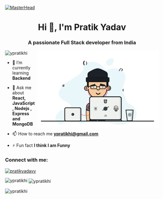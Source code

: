 [![MasterHead](https://user-images.githubusercontent.com/74038190/213910845-af37a709-8995-40d6-be59-724526e3c3d7.gif)](https://ypratikhi.io)
<h1 align="center">Hi 👋, I'm Pratik Yadav</h1>
<h3 align="center">A passionate Full Stack developer from India</h3>
<img align='right' alt="coding" width="400"  src="https://raw.githubusercontent.com/AlaeddineMessadi/AlaeddineMessadi/main/web-developer-chilling.gif">

<p align="left"> <img src="https://komarev.com/ghpvc/?username=ypratikhi&label=Profile%20views&color=0e75b6&style=flat" alt="ypratikhi" /> </p>

- 🌱 I’m currently learning **Backend**

- 💬 Ask me about **React, JavaScript , Nodejs , Express and MongoDB**

- 📫 How to reach me **ypratikhi@gmail.com**

- ⚡ Fun fact **I think I am Funny**

<h3 align="left">Connect with me:</h3>
<p align="left">


<a href="https://instagram.com/pratikyadavv" target="blank"><img align="center" src="https://raw.githubusercontent.com/rahuldkjain/github-profile-readme-generator/master/src/images/icons/Social/instagram.svg" alt="pratikyadavv" height="30" width="40" /></a>
</p>



<p><img align="left" src="https://github-readme-stats.vercel.app/api/top-langs?username=ypratikhi&show_icons=true&locale=en&layout=compact" alt="ypratikhi" /></p>

<p>&nbsp;<img align="center" src="https://github-readme-stats.vercel.app/api?username=ypratikhi&show_icons=true&locale=en" alt="ypratikhi" /></p>

<p><img align="center" src="https://github-readme-streak-stats.herokuapp.com/?user=ypratikhi&" alt="ypratikhi" /></p>

